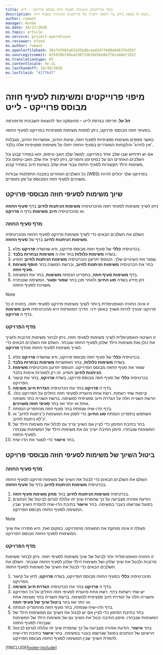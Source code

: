 ```yaml
---
title: מיפוי פרוייקטים ומשימות לסעיף חוזה מבוסס פרוייקט - לייט
description: נושא זה מספק מידע על הוספה והסרה של פרויקטים ומשימות מסעיף חוזה.
author: rumant
manager: Annbe
ms.date: 10/27/2020
ms.topic: article
ms.service: project-operations
ms.reviewer: kfend
ms.author: rumant
ms.openlocfilehash: 30a74f683a032d5bd6caed347f4d0a948376d267
ms.sourcegitcommit: 625878bf48ea530f3381843be0e778cebbbf1922
ms.translationtype: HT
ms.contentlocale: he-IL
ms.lasthandoff: 10/30/2020
ms.locfileid: "4177647"
---
```

# <a name="map-projects-and-tasks-to-a-project-based-contract-line---lite"></a>מיפוי פרוייקטים ומשימות לסעיף חוזה מבוסס פרוייקט - לייט

_**חל על**: פריסה בגרסת לייט – מהעסקה ועד להוצאת חשבונית פרופורמה_

בסעיפי חוזה מבוססי פרויקט, ניתן למפות משימות ספציפיות בפרויקט לסעיף החוזה.

כאשר ממפים משימות ספציפיות לסעיף חוזה, שיטת החיוב, אפשרויות החיוב, מגבלות 'אין לחרוג' והלקוחות המוגדרים בסעיף החוזה יחולו על משימות ספציפיות אלה בלבד.

אם יש תרחיש שבו שלב אחד בפרויקט, למשל שלב האב-טיפוס, הוא במחיר קבוע וכל השלבים האחרים הם על בסיס זמן וחומרים, ניתן לשייך את שלב האב-טיפוס וכל משימות הילד הקשורות לסעיף החוזה עבור אותו שלב בשיטת חיוב במחיר קבוע.

כל השלבים האחרים במבנה התפלגות עבודות (WBS) בפרויקט שלך יכולים להיות משויכים לסעיף חוזה המבוסס על זמן וחומרים.

## <a name="associate-tasks-to-project-based-contract-lines"></a>שיוך משימות לסעיפי חוזה מבוססי פרויקט

ניתן לשייך משימות לסעיפי חוזה מהכרטיסיה **משימות הניתנות לחיוב** בדף **סעיף החוזה** או מהכרטיסיה **חיוב משימות** בדף ה **פרויקט**.

### <a name="from-the-contract-line-page"></a>מדף סעיף החוזה

השלם את השלבים הבאים כדי לשייך משימות פרויקט לסעיף החוזה מהכרטיסיה **משימות הניתנות לחיוב** בדף של **סעיף החוזה**.

1. בכרטיסיה **כללי** של סעיף חוזה מבוסס פרויקט, ודא שהשדה **פרויקט** מלא.
2. בשדה **משימות כלולות** בחר את ה **משימות נבחרות בלבד**.
3. שמור את השינויים שלך. הטופס יתרענן והכרטיסיה **משימות הניתנות לחיוב** תופיע.
4. בחר את הכרטיסיה **משימות הניתנות לחיוב**, וברשת המשנה בחר **הוסף משימת סעיף חוזה**.
5. בדף **משימות סעיף חוזה**, בתפריט הנפתח **משימות**, בחר את המשימה. 
6. הזן מידע בשדה **סוג החיוב** ולאחר מכן בחר **שמור וסגור**. המשימה שנבחרה משויכת לסעיף החוזה.

> [!NOTE]
> זו אינה החוויה האופטימלית ביותר לשיוך משימות פרויקט לסעיפי חוזה. בחוויה זו כל פרויקט יצטרך להיות משויך באופן ידני. הדרך המועדפת היא מהכרטיסיה **חיוב משימות** בדף ה **פרויקט**.

### <a name="from-the-project-page"></a>מדף הפרויקט

זו השיטה האופטימלית לשייך משימות לסעיפי חוזה. ניתן לבחור משימות מרובות ולשייך את כולן ואת משימות הילד שלהן לסעיף החוזה שנבחר. השלם את השלבים הבאים כדי לשייך משימות לסעיף החוזה מהדף **פרויקט**.

1. בכרטיסיה **כללי** של סעיף חוזה מבוסס פרויקט, ודא שהשדה **פרויקט** מלא.
2. בשדה **משימות כלולות**, בחר האפשרות **משימות נבחרות בלבד**.
3. שמור את סעיף החוזה מבוסס הפרוייקט. הטופס יתרענן והכרטיסיה **משימות הניתנות לחיוב** תופיע. זה רק למטרות אימות בלבד.
4. בכרטיסיה **כללי** של סעיף חוזה מבוסס פרויקט, בשדה **פרויקט**, בחר את קישור הפרויקט.
5. בדף ה **פרויקט** בחר את הכרטיסיה **הגדרת חיוב משימה**.
6. קיימות שתי רשתות. רשת אחת מיועדת לסעיפי חוזה החלים על הפרויקט כולו. הרשת השנייה חלה על הגדרת חיוב ספציפית למשימה. ברשת השנייה בחר משימה אחת או יותר ואז בחר **סעיפי חוזה משויכים**.
7. בדף הדו-שיח שנפתח בחר סעיף חוזה מהתפריט הנפתח.
8. השתמש בתפריט הנפתח **סוג החיוב** כדי לסמן את המשימות כ'ניתנות לחיוב' או כ'לא ניתנות לחיוב'.
9. בחר בתיבת הסימון כדי לציין אם השיוך צריך גם לכלול את משימות הילד של המשימות שנבחרו. סימון התיבה ישייך גם את משימות הילד של המשימות שנבחרו לסעיף החוזה.
10. בחר **אישור** כדי לסגור את הדו-שיח.

## <a name="unassociate-tasks-from-project-based-contract-lines"></a>ביטול השיוך של משימות לסעיפי חוזה מבוססי פרויקט

### <a name="from-the-contract-line-page"></a>מדף סעיף החוזה

השלם את השלבים הבאים כדי לבטל את השיוך של משימות פרויקט לסעיף החוזה בכרטיסיה **משימות הניתנות לחיוב** בדף של **סעיף החוזה**.

1. בכרטיסיה **משימות הניתנות לחיוב** בחר **מחק משימת סעיף חוזה**.
2. הודעת אזהרה מצביעה על כך שהסרת שיוך זה עלולה לגרום לביטול של הנתונים בפועל שנרשמו בעבר במשימה. בחר **אישור** בתיבת הדו-שיח להסרת השיוך שבין המשימה לסעיף החוזה מבוסס הפרויקט. 

> [!NOTE]
> פעולה זו אינה מוחקת את המשימה מהפרויקט. במקום זאת, היא מסירה את שיוך המשימות לסעיף החוזה מבוסס הפרויקט.

### <a name="from-the-project-page"></a>מדף הפרויקט

זו החוויה האופטימלית יותר לביטל של שיוך משימות לסעיפי חוזה. ניתן לבחור משימות מרובות ולבטל את שיוך שלהן ושל משימות הילד שלהן לסעיף החוזה שנבחר. השלם את השלבים הבאים כדי לבטל את השיוך של משימות לסעיף החוזה.

1. מהכרטיסיה **כללי** בסעיף החוזה מבוסס הפרויקט, בשדה **פרויקט**, לחץ על קישור הפרויקט.
2. בדף ה **פרויקט** בחר את הכרטיסיה **הגדרת חיוב משימה**.
3. יש שתי רשתות בדף. רשת אחת מיועדת לסעיפי חוזה החלים על כל הפרויקט והשנייה חלה על הגדרת חיוב ספציפית למשימה. ברשת השנייה בחר משימה אחת או יותר ואז בחר **ביטול שיוך של סעיפי חוזה**.
4. בדף הדו-שיח שנפתח, בחר סעיף חוזה מהתפריט הנפתח.
5. בחר בתיבת הסימון כדי לציין אם יש לבטל את השיוך גם ממשימות הילד של המשימות שנבחרו. סימון התיבה יבטל את השיוך גם של משימות הילד של המשימות שנבחרו לסעיף החוזה.
6. בחר **אישור**. הודעת אזהרה מצביעה על כך שהסרת שיוך זה עלולה לגרום לביטול הרשיום של הנתונים בפועל שנרשמו בעבר במשימה. בחר **אישור** בתיבת הדו-שיח להסרת השיוך שבין המשימה לסעיף החוזה מבוסס הפרויקט.


[!INCLUDE[footer-include](../../includes/footer-banner.md)]
